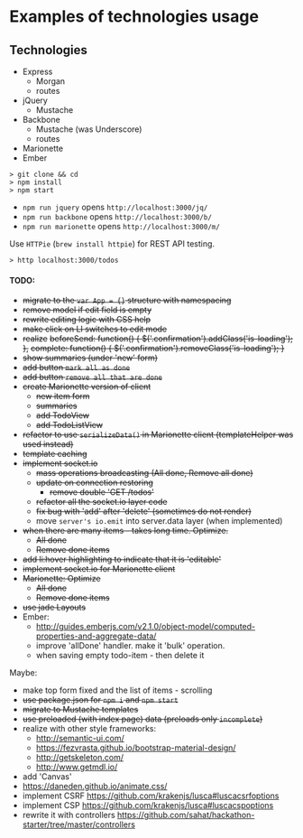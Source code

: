 # Examples of technologies usage

## Technologies

- Express
  - Morgan
  - routes
- jQuery
  - Mustache
- Backbone
  - Mustache (was Underscore)
  - routes
- Marionette
- Ember

```
> git clone && cd
> npm install
> npm start
```
- `npm run jquery` opens `http://localhost:3000/jq/`
- `npm run backbone` opens `http://localhost:3000/b/`
- `npm run marionette` opens `http://localhost:3000/m/`

Use `HTTPie` (`brew install httpie`) for REST API testing.
```
> http localhost:3000/todos
```

#### TODO:
- ~~migrate to the `var App = {}` structure with namespacing~~
- ~~remove model if edit field is empty~~
- ~~rewrite editing logic with CSS help~~
- ~~make click on LI switches to edit mode~~
- ~~realize~~
  ~~beforeSend: function() { $('.confirmation').addClass('is-loading'); },~~
  ~~complete: function() { $('.confirmation').removeClass('is-loading'); }~~
- ~~show summaries (under 'new' form)~~
- ~~add button `mark all as done`~~
- ~~add button `remove all that are done`~~
- ~~create Marionette version of client~~
  - ~~new item form~~
  - ~~summaries~~
  - ~~add TodoView~~
  - ~~add TodoListView~~
- ~~refactor to use `serializeData()` in Marionette client (templateHelper was used instead)~~
- ~~template caching~~
- ~~implement socket.io~~
  - ~~mass operations broadcasting (All done, Remove all done)~~
  - ~~update on connection restoring~~
    - ~~remove double 'GET /todos'~~
  - ~~refactor all the socket.io layer code~~
  - ~~fix bug with 'add' after 'delete' (sometimes do not render)~~
  - move `server's io.emit` into server.data layer (when implemented)
- ~~when there are many items - takes long time. Optimize.~~
  - ~~All done~~
  - ~~Remove done items~~
- ~~add li:hover highlighting to indicate that it is 'editable'~~
- ~~implement socket.io for Marionette client~~
- ~~Marionette: Optimize~~
  - ~~All done~~
  - ~~Remove done items~~
- ~~use jade Layouts~~
- Ember:
  - http://guides.emberjs.com/v2.1.0/object-model/computed-properties-and-aggregate-data/
  - improve 'allDone' handler. make it 'bulk' operation.
  - when saving empty todo-item - then delete it

Maybe:
- make top form fixed and the list of items - scrolling
- ~~use package.json for `npm i` and `npm start`~~
- ~~migrate to Mustache templates~~
- ~~use preloaded (with index page) data (preloads only `incomplete`)~~
- realize with other style frameworks:
  - http://semantic-ui.com/
  - https://fezvrasta.github.io/bootstrap-material-design/
  - http://getskeleton.com/
  - http://www.getmdl.io/
- add 'Canvas'
- https://daneden.github.io/animate.css/
- implement CSRF https://github.com/krakenjs/lusca#luscacsrfoptions
- implement CSP https://github.com/krakenjs/lusca#luscacspoptions
- rewrite it with controllers https://github.com/sahat/hackathon-starter/tree/master/controllers
